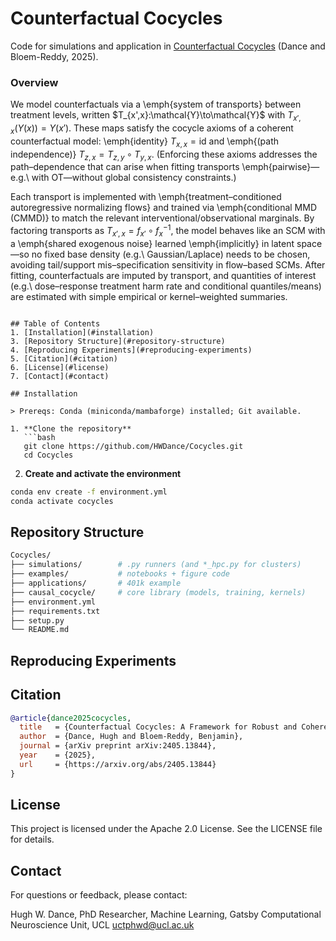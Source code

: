 # Counterfactual Cocycles
Code for simulations and application in [Counterfactual Cocycles](https://arxiv.org/abs/2405.13844) (Dance and Bloem-Reddy, 2025).

### Overview
We model counterfactuals via a \emph{system of transports} between treatment levels, written
$T_{x',x}:\mathcal{Y}\to\mathcal{Y}\$ with $T_{x',x}(Y(x))=Y(x')$.
These maps satisfy the cocycle axioms of a coherent counterfactual model:
\emph{identity} $T_{x,x}=\mathrm{id}$ and \emph{(path independence)}
$T_{z,x}=T_{z,y}\circ T_{y,x}$.
(Enforcing these axioms addresses the path–dependence that can arise when fitting transports
\emph{pairwise}—e.g.\ with OT—without global consistency constraints.)

Each transport is implemented with \emph{treatment–conditioned autoregressive normalizing flows}
and trained via \emph{conditional MMD (CMMD)} to match the relevant interventional/observational
marginals. By factoring transports as
$T_{x',x}=f_{x'}\circ f_x^{-1}$,
the model behaves like an SCM with a \emph{shared exogenous noise} learned \emph{implicitly} in
latent space—so no fixed base density (e.g.\ Gaussian/Laplace) needs to be chosen, avoiding
tail/support mis–specification sensitivity in flow–based SCMs. After fitting, counterfactuals are
imputed by transport, and quantities of interest (e.g.\ dose–response treatment harm rate and
conditional quantiles/means) are estimated with simple empirical or kernel–weighted summaries.
```

## Table of Contents
1. [Installation](#installation)  
3. [Repository Structure](#repository-structure)  
4. [Reproducing Experiments](#reproducing-experiments)
5. [Citation](#citation)
6. [License](#license)
7. [Contact](#contact)

## Installation

> Prereqs: Conda (miniconda/mambaforge) installed; Git available.

1. **Clone the repository**
   ```bash
   git clone https://github.com/HWDance/Cocycles.git
   cd Cocycles
   ```
   
2. **Create and activate the environment**
  ```bash
  conda env create -f environment.yml
  conda activate cocycles
  ```
## Repository Structure
```bash
Cocycles/
├── simulations/        # .py runners (and *_hpc.py for clusters)
├── examples/           # notebooks + figure code
├── applications/       # 401k example
├── causal_cocycle/     # core library (models, training, kernels)
├── environment.yml
├── requirements.txt
├── setup.py
└── README.md

```
## Reproducing Experiments 

## Citation
```bibtex
@article{dance2025cocycles,
  title   = {Counterfactual Cocycles: A Framework for Robust and Coherent Counterfactual Transports},
  author  = {Dance, Hugh and Bloem-Reddy, Benjamin},
  journal = {arXiv preprint arXiv:2405.13844},
  year    = {2025},
  url     = {https://arxiv.org/abs/2405.13844}
}
```

## License
This project is licensed under the Apache 2.0 License. See the LICENSE file for details.

## Contact
For questions or feedback, please contact:

Hugh W. Dance,
PhD Researcher, Machine Learning,
Gatsby Computational Neuroscience Unit, UCL
uctphwd@ucl.ac.uk
